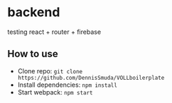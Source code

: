 # backend
testing react + router + firebase 

## How to use

  * Clone repo: `git clone https://github.com/DennisSmuda/VOLLboilerplate`
  * Install dependencies: `npm install`
  * Start webpack: `npm start`
